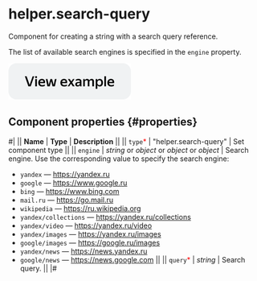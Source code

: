 # helper.search-query

Component for creating a string with a search query reference.

The list of available search engines is specified in the `engine` property.

[![View example in the sandbox](../_images/buttons/view-example.svg)](https://ya.cc/t/ELxkIO-M3tz2bw)

## Component properties {#properties}

#|
|| **Name** | **Type** | **Description** ||
|| `type`<span style="color: red">\*</span> | "helper.search-query" | Set component type ||
|| `engine` | _string_ or _object_ or _object_ or _object_ | Search engine. Use the corresponding value to specify the search engine:

- `yandex` — https://yandex.ru
- `google` — https://www.google.ru
- `bing` — https://www.bing.com
- `mail.ru` — https://go.mail.ru
- `wikipedia` — https://ru.wikipedia.org
- `yandex/collections` — https://yandex.ru/collections
- `yandex/video` — https://yandex.ru/video
- `yandex/images` — https://yandex.ru/images
- `google/images` — https://google.ru/images
- `yandex/news` — https://news.yandex.ru
- `google/news` — https://news.google.com
  ||
  || `query`<span style="color: red">\*</span> | _string_ | Search query. ||
  |#
